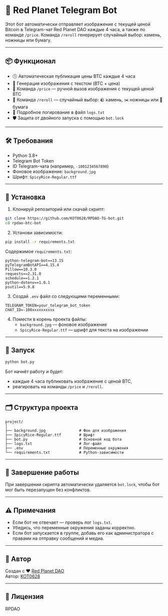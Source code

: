 # 🔴 Red Planet Telegram Bot

Этот бот автоматически отправляет изображение с текущей ценой Bitcoin в Telegram-чат Red Planet DAO каждые 4 часа, а также по команде `/price`.
Команда `/reroll` генерирует случайный выбор: камень, ножницы или бумагу.

---

## 📦 Функционал

- 🕓 Автоматическая публикация цены BTC каждые 4 часа
- 📸 Генерация изображения с текстом (BTC + цена)
- 💬 Команда `/price` — ручной вызов изображения с текущей ценой BTC
- 🎲 Команда `/reroll` — случайный выбор: 🪨 камень, ✂️ ножницы или 📄 бумага
- 📝 Подробное логирование в файл `logs.txt`
- 🛡️ Защита от двойного запуска с помощью `bot.lock`

---

## 🛠 Требования

- Python 3.8+
- Telegram Bot Token
- ID Telegram-чата (например, `-1001234567890`)
- Фоновое изображение: `background.jpg`
- Шрифт: `SpicyRice-Regular.ttf`

---

## 🔧 Установка

1. Клонируй репозиторий или скачай скрипт:

```bash
git clone https://github.com/KOT0628/RPDAO-TG-bot.git
cd rpdao-btc-bot
```

2. Установи зависимости:

```bash
pip install -r requirements.txt
```

Содержимое `requirements.txt`:
```
python-telegram-bot==13.15
pyTelegramBotAPI==4.15.4
Pillow==10.3.0
requests==2.31.0
schedule==1.2.1
python-dotenv==1.0.1
psutil==5.9.8
```

3. Создай `.env` файл со следующими переменными:

```env
TELEGRAM_TOKEN=your_telegram_bot_token
CHAT_ID=-100xxxxxxxxxx
```

4. Помести в корень проекта файлы:
   - `background.jpg` — фоновое изображение
   - `SpicyRice-Regular.ttf` — шрифт для текста на изображении

---

## 🚀 Запуск

```bash
python bot.py
```

Бот начнёт работу и будет:
- каждые 4 часа публиковать изображение с ценой BTC,
- реагировать на команды `/price` и `/reroll`.

---

## 🗂 Структура проекта

```
project/
│
├── background.jpg               # Фон для изображения
├── SpicyRice-Regular.ttf        # Шрифт
├── bot.py                       # Основной код бота
├── logs.txt                     # Лог-файл
├── .env                         # Переменные окружения
└── requirements.txt             # Python-зависимости
```

---

## 🧹 Завершение работы

При завершении скрипта автоматически удаляется `bot.lock`, чтобы бот мог быть перезапущен без конфликтов.

---

## ⚠️ Примечания

- Если бот не отвечает — проверь лог `logs.txt`.
- Убедись, что переменные окружения заданы корректно.
- Если бот запускается в группе, добавь его как администратора с правами на отправку сообщений и медиа.

---

## 👤 Автор

Создан с ❤️ [Red Planet DAO](https://linktr.ee/rpdao)  
Автор: [KOT0628](https://github.com/KOT0628)

---

## 📝 Лицензия

RPDAO
